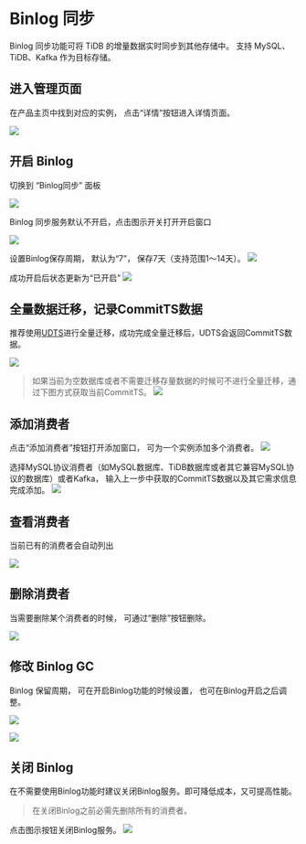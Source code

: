

# Binlog 同步

Binlog 同步功能可将 TiDB 的增量数据实时同步到其他存储中。 支持 MySQL、TiDB、Kafka 作为目标存储。

## 进入管理页面

在产品主页中找到对应的实例， 点击“详情”按钮进入详情页面。

![](http://tidb-doc.cn-bj.ufileos.com/basic/instance.list.detail.button.png)

## 开启 Binlog

切换到 “Binlog同步” 面板

![](http://tidb-doc.cn-bj.ufileos.com/binlog/binlog1.png)

Binlog 同步服务默认不开启，点击图示开关打开开启窗口 

![](http://tidb-doc.cn-bj.ufileos.com/binlog/binlog.enable.png)

设置Binlog保存周期， 默认为“7”， 保存7天（支持范围1～14天）。
![](http://tidb-doc.cn-bj.ufileos.com/binlog/binlog.enalbe.gc.png)

成功开启后状态更新为“已开启”
![](http://tidb-doc.cn-bj.ufileos.com/binlog/binlog.enabled.png)

## 全量数据迁移，记录CommitTS数据

推荐使用[UDTS](https://docs.ucloud.cn/udts/type/tidb)进行全量迁移，成功完成全量迁移后，UDTS会返回CommitTS数据。 

![](http://tidb-doc.cn-bj.ufileos.com/binlog/binlog.fullAndInc.png)

> 如果当前为空数据库或者不需要迁移存量数据的时候可不进行全量迁移，通过下图方式获取当前CommitTS。
![](http://tidb-doc.cn-bj.ufileos.com/binlog/binlog.incOnly.png)

## 添加消费者

点击“添加消费者”按钮打开添加窗口， 可为一个实例添加多个消费者。
![](http://tidb-doc.cn-bj.ufileos.com/binlog/binlog.add.consumer.png)

选择MySQL协议消费者（如MySQL数据库、TiDB数据库或者其它兼容MySQL协议的数据库）或者Kafka， 输入上一步中获取的CommitTS数据以及其它需求信息完成添加。
![](http://http://tidb-doc.cn-bj.ufileos.com/binlog/binlog.consumer.adding.png)

## 查看消费者

当前已有的消费者会自动列出

![](http://tidb-doc.cn-bj.ufileos.com/binlog/binlog.consumer.list.png)

## 删除消费者

当需要删除某个消费者的时候， 可通过“删除”按钮删除。

![](http://tidb-doc.cn-bj.ufileos.com/binlog/binlog.consumer.delete.png)

## 修改 Binlog GC

Binlog 保留周期， 可在开启Binlog功能的时候设置， 也可在Binlog开启之后调整。 

![](http://tidb-doc.cn-bj.ufileos.com/binlog/binlog.gc.modify.png)

![](http://tidb-doc.cn-bj.ufileos.com/binlog/binlog.gc.modified.png)

## 关闭 Binlog

在不需要使用Binlog功能时建议关闭Binlog服务。即可降低成本，又可提高性能。

>在关闭Binlog之前必需先删除所有的消费者。

点击图示按钮关闭Binlog服务。
![](http://tidb-doc.cn-bj.ufileos.com/binlog/binlog.disable.png)
